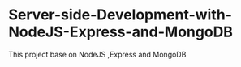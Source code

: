 # Server-side-Development-with-NodeJS-Express-and-MongoDB
This project base on NodeJS ,Express and MongoDB
